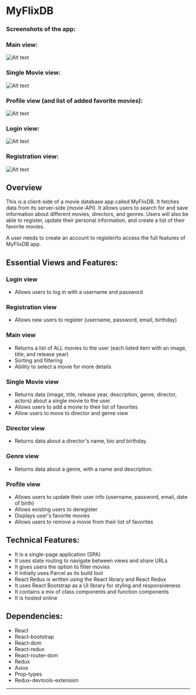 # MyFlixDB

### Screenshots of the app:

### Main view:

  <img src="/img/myflixdb.png" alt="Alt text" style="display: inline-block; margin: 0 auto; max-width: 800px">

### Single Movie view:

  <img src="/img/myflixdb1.png" alt="Alt text" style="display: inline-block; margin: 0 auto; max-width: 800px">

### Profile view (and list of added favorite movies):

  <img src="/img/myflixdb2.png" alt="Alt text" style="display: inline-block; margin: 0 auto; max-width: 800px">

### Login view:

  <img src="/img/myflixdblogin.png" alt="Alt text" style="display: inline-block; margin: 0 auto; max-width: 800px">

### Registration view:

  <img src="/img/myflixdbreg.png" alt="Alt text" style="display: inline-block; margin: 0 auto; max-width: 800px">

## Overview

This is a client-side of a movie database app called MyFlixDB. It fetches data from its server-side (movie-API). It allows users to search for and save information about different movies, directors, and genres. Users will also be able to register, update their personal information, and create a list of their favorite movies.

A user needs to create an account to register/to access the full features of MyFlixDB app.

## Essential Views and Features:

### Login view

- Allows users to log in with a username and password

### Registration view

- Allows new users to register (username, password, email, birthday)

### Main view

- Returns a list of ALL movies to the user (each listed item with an image, title, and release year)
- Sorting and filtering
- Ability to select a movie for more details

### Single Movie view

- Returns data (image, title, release year, description, genre, director, actors) about a single movie to the user.
- Allows users to add a movie to their list of favorites
- Allow users to move to director and genre view

### Director view

- Returns data about a director's name, bio and birthday.

### Genre view

- Returns data about a genre, with a name and description.

### Profile view

- Allows users to update their user info (username, password, email, date of birth)
- Allows existing users to deregister
- Displays user's favorite movies
- Allows users to remove a movie from their list of favorites

## Technical Features:

- It is a single-page application (SPA)
- It uses state routing to navigate between views and share URLs
- It gives users the option to filter movies
- It initially uses Parcel as its build tool
- React Redux is written using the React library and React Redux
- It uses React Bootstrap as a UI library for styling and responsiveness
- It contains a mix of class components and function components
- It is hosted online

## Dependencies:

- React
- React-bootstrap
- React-dom
- React-redux
- React-router-dom
- Redux
- Axios
- Prop-types
- Redux-devtools-extension

---
